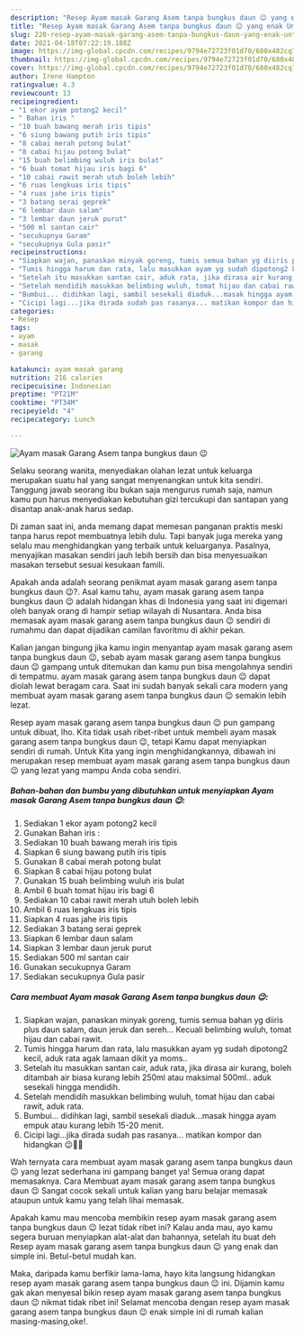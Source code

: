 ```yaml
---
description: "Resep Ayam masak Garang Asem tanpa bungkus daun 😉 yang enak Untuk Jualan"
title: "Resep Ayam masak Garang Asem tanpa bungkus daun 😉 yang enak Untuk Jualan"
slug: 220-resep-ayam-masak-garang-asem-tanpa-bungkus-daun-yang-enak-untuk-jualan
date: 2021-04-18T07:22:19.188Z
image: https://img-global.cpcdn.com/recipes/9794e72723f01d70/680x482cq70/ayam-masak-garang-asem-tanpa-bungkus-daun-😉-foto-resep-utama.jpg
thumbnail: https://img-global.cpcdn.com/recipes/9794e72723f01d70/680x482cq70/ayam-masak-garang-asem-tanpa-bungkus-daun-😉-foto-resep-utama.jpg
cover: https://img-global.cpcdn.com/recipes/9794e72723f01d70/680x482cq70/ayam-masak-garang-asem-tanpa-bungkus-daun-😉-foto-resep-utama.jpg
author: Irene Hampton
ratingvalue: 4.3
reviewcount: 13
recipeingredient:
- "1 ekor ayam potong2 kecil"
- " Bahan iris "
- "10 buah bawang merah iris tipis"
- "6 siung bawang putih iris tipis"
- "8 cabai merah potong bulat"
- "8 cabai hijau potong bulat"
- "15 buah belimbing wuluh iris bulat"
- "6 buah tomat hijau iris bagi 6"
- "10 cabai rawit merah utuh boleh lebih"
- "6 ruas lengkuas iris tipis"
- "4 ruas jahe iris tipis"
- "3 batang serai geprek"
- "6 lembar daun salam"
- "3 lembar daun jeruk purut"
- "500 ml santan cair"
- "secukupnya Garam"
- "secukupnya Gula pasir"
recipeinstructions:
- "Siapkan wajan, panaskan minyak goreng, tumis semua bahan yg diiris plus daun salam, daun jeruk dan sereh... Kecuali belimbing wuluh, tomat hijau dan cabai rawit."
- "Tumis hingga harum dan rata, lalu masukkan ayam yg sudah dipotong2 kecil, aduk rata agak lamaan dikit ya moms.."
- "Setelah itu masukkan santan cair, aduk rata, jika dirasa air kurang, boleh ditambah air biasa kurang lebih 250ml atau maksimal 500ml.. aduk sesekali hingga mendidih."
- "Setelah mendidih masukkan belimbing wuluh, tomat hijau dan cabai rawit, aduk rata."
- "Bumbui... didihkan lagi, sambil sesekali diaduk...masak hingga ayam empuk atau kurang lebih 15-20 menit."
- "Cicipi lagi...jika dirada sudah pas rasanya... matikan kompor dan hidangkan 😉🥰🤗"
categories:
- Resep
tags:
- ayam
- masak
- garang

katakunci: ayam masak garang 
nutrition: 216 calories
recipecuisine: Indonesian
preptime: "PT21M"
cooktime: "PT34M"
recipeyield: "4"
recipecategory: Lunch

---
```



![Ayam masak Garang Asem tanpa bungkus daun 😉](https://img-global.cpcdn.com/recipes/9794e72723f01d70/680x482cq70/ayam-masak-garang-asem-tanpa-bungkus-daun-😉-foto-resep-utama.jpg)

Selaku seorang wanita, menyediakan olahan lezat untuk keluarga merupakan suatu hal yang sangat menyenangkan untuk kita sendiri. Tanggung jawab seorang ibu bukan saja mengurus rumah saja, namun kamu pun harus menyediakan kebutuhan gizi tercukupi dan santapan yang disantap anak-anak harus sedap.

Di zaman  saat ini, anda memang dapat memesan panganan praktis meski tanpa harus repot membuatnya lebih dulu. Tapi banyak juga mereka yang selalu mau menghidangkan yang terbaik untuk keluarganya. Pasalnya, menyajikan masakan sendiri jauh lebih bersih dan bisa menyesuaikan masakan tersebut sesuai kesukaan famili. 



Apakah anda adalah seorang penikmat ayam masak garang asem tanpa bungkus daun 😉?. Asal kamu tahu, ayam masak garang asem tanpa bungkus daun 😉 adalah hidangan khas di Indonesia yang saat ini digemari oleh banyak orang di hampir setiap wilayah di Nusantara. Anda bisa memasak ayam masak garang asem tanpa bungkus daun 😉 sendiri di rumahmu dan dapat dijadikan camilan favoritmu di akhir pekan.

Kalian jangan bingung jika kamu ingin menyantap ayam masak garang asem tanpa bungkus daun 😉, sebab ayam masak garang asem tanpa bungkus daun 😉 gampang untuk ditemukan dan kamu pun bisa mengolahnya sendiri di tempatmu. ayam masak garang asem tanpa bungkus daun 😉 dapat diolah lewat beragam cara. Saat ini sudah banyak sekali cara modern yang membuat ayam masak garang asem tanpa bungkus daun 😉 semakin lebih lezat.

Resep ayam masak garang asem tanpa bungkus daun 😉 pun gampang untuk dibuat, lho. Kita tidak usah ribet-ribet untuk membeli ayam masak garang asem tanpa bungkus daun 😉, tetapi Kamu dapat menyiapkan sendiri di rumah. Untuk Kita yang ingin menghidangkannya, dibawah ini merupakan resep membuat ayam masak garang asem tanpa bungkus daun 😉 yang lezat yang mampu Anda coba sendiri.

<!--inarticleads1-->

##### Bahan-bahan dan bumbu yang dibutuhkan untuk menyiapkan Ayam masak Garang Asem tanpa bungkus daun 😉:

1. Sediakan 1 ekor ayam potong2 kecil
1. Gunakan  Bahan iris :
1. Sediakan 10 buah bawang merah iris tipis
1. Siapkan 6 siung bawang putih iris tipis
1. Gunakan 8 cabai merah potong bulat
1. Siapkan 8 cabai hijau potong bulat
1. Gunakan 15 buah belimbing wuluh iris bulat
1. Ambil 6 buah tomat hijau iris bagi 6
1. Sediakan 10 cabai rawit merah utuh boleh lebih
1. Ambil 6 ruas lengkuas iris tipis
1. Siapkan 4 ruas jahe iris tipis
1. Sediakan 3 batang serai geprek
1. Siapkan 6 lembar daun salam
1. Siapkan 3 lembar daun jeruk purut
1. Sediakan 500 ml santan cair
1. Gunakan secukupnya Garam
1. Sediakan secukupnya Gula pasir




<!--inarticleads2-->

##### Cara membuat Ayam masak Garang Asem tanpa bungkus daun 😉:

1. Siapkan wajan, panaskan minyak goreng, tumis semua bahan yg diiris plus daun salam, daun jeruk dan sereh... Kecuali belimbing wuluh, tomat hijau dan cabai rawit.
1. Tumis hingga harum dan rata, lalu masukkan ayam yg sudah dipotong2 kecil, aduk rata agak lamaan dikit ya moms..
1. Setelah itu masukkan santan cair, aduk rata, jika dirasa air kurang, boleh ditambah air biasa kurang lebih 250ml atau maksimal 500ml.. aduk sesekali hingga mendidih.
1. Setelah mendidih masukkan belimbing wuluh, tomat hijau dan cabai rawit, aduk rata.
1. Bumbui... didihkan lagi, sambil sesekali diaduk...masak hingga ayam empuk atau kurang lebih 15-20 menit.
1. Cicipi lagi...jika dirada sudah pas rasanya... matikan kompor dan hidangkan 😉🥰🤗




Wah ternyata cara membuat ayam masak garang asem tanpa bungkus daun 😉 yang lezat sederhana ini gampang banget ya! Semua orang dapat memasaknya. Cara Membuat ayam masak garang asem tanpa bungkus daun 😉 Sangat cocok sekali untuk kalian yang baru belajar memasak ataupun untuk kamu yang telah lihai memasak.

Apakah kamu mau mencoba membikin resep ayam masak garang asem tanpa bungkus daun 😉 lezat tidak ribet ini? Kalau anda mau, ayo kamu segera buruan menyiapkan alat-alat dan bahannya, setelah itu buat deh Resep ayam masak garang asem tanpa bungkus daun 😉 yang enak dan simple ini. Betul-betul mudah kan. 

Maka, daripada kamu berfikir lama-lama, hayo kita langsung hidangkan resep ayam masak garang asem tanpa bungkus daun 😉 ini. Dijamin kamu gak akan menyesal bikin resep ayam masak garang asem tanpa bungkus daun 😉 nikmat tidak ribet ini! Selamat mencoba dengan resep ayam masak garang asem tanpa bungkus daun 😉 enak simple ini di rumah kalian masing-masing,oke!.

